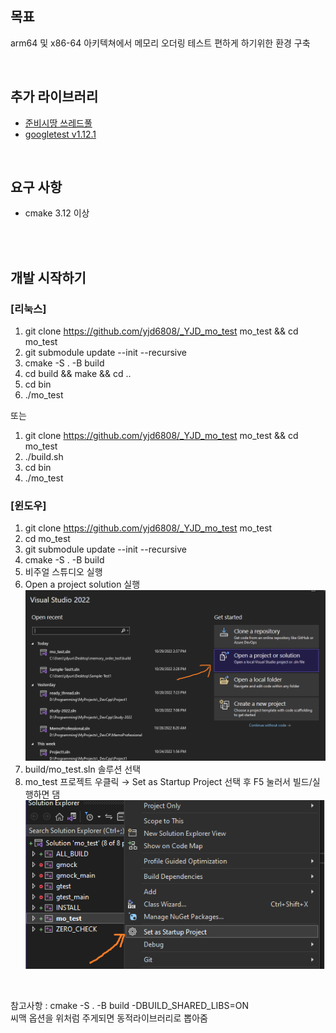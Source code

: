 ## <b> 목표 </b>
arm64 및 x86-64 아키텍쳐에서 메모리 오더링 테스트 편하게 하기위한 환경 구축

<br>

## <b> 추가 라이브러리 </b>
 - [준비시땅 쓰레드풀](https://github.com/yjd6808/_YJD_ready_thread.git)
 - [googletest v1.12.1](https://github.com/google/googletest)

<br>

## <b> 요구 사항 </b>
 - cmake 3.12 이상

<br>
<br>

## <b> 개발 시작하기 </b>

### [리눅스]  
1. git clone https://github.com/yjd6808/_YJD_mo_test mo_test && cd mo_test
2. git submodule update --init --recursive
3. cmake -S . -B build
4. cd build && make && cd ..
5. cd bin
6. ./mo_test

또는
1. git clone https://github.com/yjd6808/_YJD_mo_test mo_test && cd mo_test
2. ./build.sh
3. cd bin
4. ./mo_test

### [윈도우]  
1. git clone https://github.com/yjd6808/_YJD_mo_test mo_test
2. cd mo_test
3. git submodule update --init --recursive
4. cmake -S . -B build
5. 비주얼 스튜디오 실행
6. Open a project solution 실행
![vs_01](docs/images/vs_01.png)
7. build/mo_test.sln 솔루션 선택
8. mo_test 프로젝트 우클릭 → Set as Startup Project 선택 후 F5 눌러서 빌드/실행하면 댐
![vs_02](docs/images/vs_02.png)

<br>

참고사항 : cmake -S . -B build -DBUILD_SHARED_LIBS=ON   
씨맥 옵션을 위처럼 주게되면 동적라이브러리로 뽑아줌